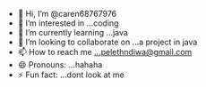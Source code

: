 - 👋 Hi, I’m @caren68767976
- 👀 I’m interested in ...coding 
- 🌱 I’m currently learning ...java
- 💞️ I’m looking to collaborate on ...a project in java
- 📫 How to reach me ...pelethndiwa@gmail.com
- 😄 Pronouns: ...hahaha
- ⚡ Fun fact: ...dont look at me

<!---
caren68767976/caren68767976 is a ✨ special ✨ repository because its `README.md` (this file) appears on your GitHub profile.
You can click the Preview link to take a look at your changes.
--->
